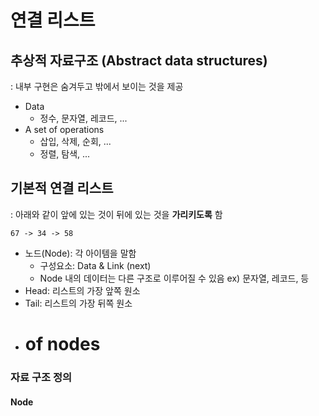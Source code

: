 # 연결 리스트

## 추상적 자료구조 (Abstract data structures)
: 내부 구현은 숨겨두고 밖에서 보이는 것을 제공

- Data
  + 정수, 문자열, 레코드, ...
- A set of operations
  + 삽입, 삭제, 순회, ...
  + 정렬, 탐색, ...

## 기본적 연결 리스트

: 아래와 같이 앞에 있는 것이 뒤에 있는 것을 **가리키도록** 함
```
67 -> 34 -> 58
```
- 노드(Node): 각 아이템을 말함
  + 구성요소: Data & Link (next)
  + Node 내의 데이터는 다른 구조로 이루어질 수 있음 ex) 문자열, 레코드, 등
- Head: 리스트의 가장 앞쪽 원소
- Tail: 리스트의 가장 뒤쪽 원소
- # of nodes

### 자료 구조 정의

#### Node
```
